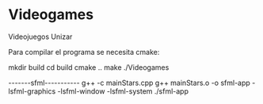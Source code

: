 # Videogames
Videojuegos Unizar


Para compilar el programa se necesita cmake:

mkdir build
cd build
cmake ..
make
./Videogames

-------sfml-----------
g++ -c mainStars.cpp
g++ mainStars.o -o sfml-app -lsfml-graphics -lsfml-window -lsfml-system
./sfml-app